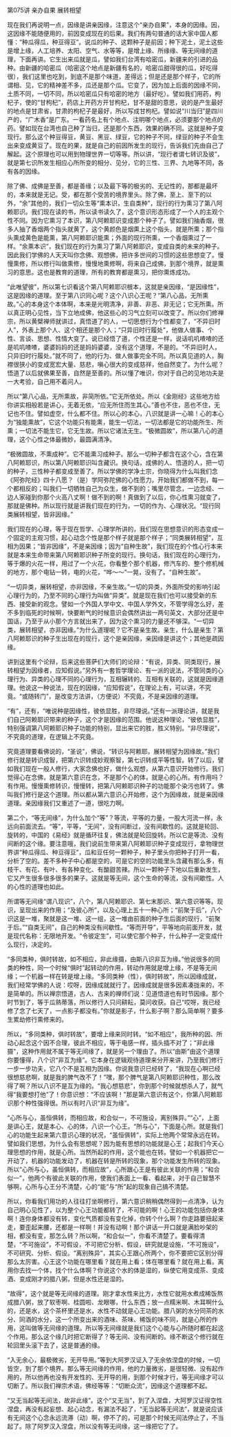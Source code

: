 第075讲 亲办自果 展转相望

现在我们再说明一点，因缘是讲亲因缘，注意这个“亲办自果”，本身的因缘。因，这因缘不能随便用的，前因变成现在的后果。我们有两句普通的话大家中国人都懂：“种瓜得瓜，种豆得豆”。说瓜的种子、这颗种子是前因；种下泥土，泥土这些是增上缘，人工培养、太阳、空气、水等等，是增上缘、所缘缘、等无间缘的道理，下面再讲。它生出来瓜就是瓜，譬如我们台湾有哈密瓜，新疆来的引进的品种。由新疆的哈密瓜（哈密这个地点是新疆有名的，哈密瓜甜得很的瓜，好吃得很），我们这里也吃到，到底不是那个味道，差得远；但是还是那个样子，它的所谓相、见，它的精神差不多，瓜还是那个瓜。它变了，因为加上后面的因缘不同，土质不同，一切不同，所以哈密瓜只有哈密的地方（最好吃）。譬如我们用药，枸杞子，使的“甘枸杞”，药店上开药方开甘枸杞，甘不是甜的意思，说的是产生最好的地点是甘肃省，甘肃的枸杞子是最好，所以写成甘枸杞。譬如说“川当归”是四川产的，“广木香”是广东。一看药名上有个地点、注明哪个地点，必须要那个地点的药。譬如现在台湾也自己种了当归，还是那个东西，效果的确不同。这就是种子变现行。那么这个种豆得豆，黄豆、黑豆、绿豆，它的种子不同，绿豆的种子不会生出来变成黄豆了。现在的果，就是自己的前因所发生的现行，告诉我们先由自己了解起。这个原理也可以用到物理世界一切等等。所以讲，“现行者谓七转识及彼”，就是第七识所发生相应心所所变的相分、见分，它的三性、三界、九地等不同，各有各的因缘。

除了佛、成佛是至善，都是善缘；以及最下等的极劣的、无记性的，那都是最坏的，本来就是无记。受，都在那个受苦的境界里头。除了佛，至上、至下的以外，“余”其他的，我们一切众生等“熏本识，生自类种”，现行的行为熏习了第八阿赖耶识。我们现在读的书，所以读书读久了，这个意识形态形成了一个人的主观个性不同。因为它熏习了本识，第八阿赖耶识变成那个种子了。譬如我们抽香烟，很多人抽了香烟两个指头就黄了，这个黄颜色是烟熏上这个指头，就是所熏；那个指头熏成黄色是能熏，第八阿赖耶识能熏；外面的现行所熏，一个香烟熏过了一样。“余熏本识”，我们现在的行为熏习了第八阿赖耶识，变成自类的未来的种子。因此我们学佛的人天天叫你念佛、观想佛，把许多世间的习惯的这些思想变了。慢慢熏修，所以修行叫做熏修，慢慢地熏修啊，将来自己成佛，到那个境界，就是熏习的意思。这也是教育的道理，所有的教育都是熏习，把你熏炼成功。

“此唯望彼”，所以第七识看这个第八阿赖耶识根本，这就是亲因缘，“是因缘性”，这是因缘的道理。至于第八识同心呢？这个八识心王呢？“第八心品，无所熏故。”心的本身这个本体啊，本来是光明清净，非善、非恶、非无记；它无所熏。所以真正明心见性，当下立地成佛，他这些心的习气立刻可以改变了。所以你们修禅宗，所以黄檗禅师就讲过，真悟道了的人，一切思想行为个性都变了，“不异旧时人”，外表上那个人、这个相还是那个人；“只异旧时行履处”，他做人做事、个性、言谈、思想、性情大变了。说已经悟了道，个性还是一样，说话叽叽喳喳的还是叽叽喳喳，婆婆妈妈的还是妈妈婆婆，没有这个道理，不是的。“不异旧时人，只异旧时行履处。”就不同了，他的行为、做人做事完全不同。所以真见道的人，胸襟很狭小的变成宽宏大量、慈悲，嗔心很大的变成慈祥，他自然变了。为什么呢？悟道了以后就佛果至善，自然是至善的。所以懂了唯识，你对于自己的见地功夫是一大考验，自己用不着问人。

所以“第八心品，无所熏故，非简所依。”它无所依处。所以《金刚经》这些地方给你讲实相般若是讲心，无着无依，“应无所住而生其心。”善也不住，恶也不住，无记也不住。譬如虚空，什么都不住。所以心的本心，八识就是讲一心嘛！心的本心为“独能熏故”，它这个功能只有能熏，能生一切法，一切法都是它的功能所生、所熏；一切法不能生它，它无生故。所以它诸法无生。“极微圆故”，所以第八心的道理，这个心性之体最微妙，最圆满清净。

“极微圆故，不熏成种”。它不能熏习成种子。那么一切种子都含在这个心，含在第八阿赖耶识，所以第八阿赖耶识叫含藏识。换句话，成佛的人、悟道的人，把一切的种子，三性种子都变成至善了。所以学佛的学净土宗，你晓得为什么叫我们念《阿弥陀经》四十八愿？（是）学阿弥陀佛的心性愿力。开始我们都做不到，每一个都相反的；叫我们一切牺牲自己为众生，做不到的；嘴里尽管念，一边念经、一边人家碰到你那个火高八丈啊！做不到的啊！真做到了以后，你心性熏习就变了，那就是佛种。所以现行就是讲我们现在的行为，一切的作为、心理状况。“现行同类展转相望，皆非因缘。”

我们现在的心理，等于现在哲学、心理学所讲的，我们现在思想意识的形态变成一个固定的主观习惯，起心动念个性是那个样子就是那个样子；“同类展转相望”，互相为因果；“皆非因缘”，不是亲因缘；因为“自种生故”，我们现在的个性心行本来就是本来生命带来第八阿赖耶识种子所变的现行。换句话，我们现在的心理行为，等于爆的火花一样，用过了一个火花，你看整个那个机器，修汽车的、整个修机械的地方，那个电钻一转，电的火花，“哗～～”一晃，没有了。“自种生故”。

“一切异类，展转相望，亦非因缘，不亲生故。”一切的异类，外面所受的影响引起心理行为的，乃至不同的心理行为叫做“异类”。就是现在我们也可以接受新的东西、接受新的观念。譬如一个外国人学中文、中国人学外文，不管学得怎么好，差不多到临死的时候啊，快要断气的时候意识会偶然讲出一两句英文，大部分还是中国话，乃至于从小那个方言就出来了，因为这个熏习的力量还不够深。“一切异类，展转相望，亦非因缘。”为什么道理呢？它不是亲生故。亲生，什么是亲生？第八阿赖耶识的种子生出现在的现行，这个是亲因缘，亲因缘是讲这个；其他是疏因缘。

讲到这里有个论辩，后来这些菩萨们大师们的论辩：“有说，异类、同类现行，展转相望为因缘者，应知假说。”另外有一套哲学理论、有一派的说法，不管同类的心理行为、异类的心理不同的心理行为，互相辗转的、互相有关联的，这就是因缘道理。他说这一种说法，现在的因缘，“应知假说”，在理论上有，可以讲，不究竟。“或随转门”，是改变方法讲，（方便说）不究竟，不是亲因缘的道理。

“有”，还有，“唯说种是因缘性，彼依显胜，非尽理说。”还有一派理论讲，就是我们自己阿赖耶识带来的种子，这个才是因缘的范围。他说这种理论，“彼依显胜”，特别强调第八阿赖耶识种子功能的特别，显出来它的胜，胜义特别。“非尽理说”，不究竟的道理，在逻辑上不究竟。

究竟道理要看佛说的，“圣说”，佛说，“转识与阿赖耶，展转相望为因缘故。”我们修行就是转识成智，把第六识转成妙观察智，第七识转成平等性智。转了以后，譬如我们现在一般人修行，大家念佛也好，做什么观想，从第六意识开始修行。我们觉得心在念佛，就是第六意识在念，不是那个心的体，就是心的心所。有作用吗？有作用。慢慢熏修转识，慢慢转，把第八阿赖耶识种子的功能那个染污也转了。佛叫我们修行是这个道理。所以都从第六意识心开始修，这个为因缘故，就是亲因缘道理。亲因缘我们又重述了一道，很吃力啊。

第二个，“等无间缘”，为什么加个“等”？等流，平等的力量，一股大河流一样，永远向前面流去。“等”，平等，“无间”，没有间断过，没有间歇性的。这就是轮回、旋转的，中国的《易经》就是循环往复，佛法就是轮回旋转。所以它是等流、没有间断的这个缘。要注意哦，我们说前生带来第八阿赖耶识种子变成现行，拿物理世界讲“种瓜得瓜、种豆得豆”，瓜和豆任何一颗种子，种子里头你把种子打开一看，分析了空的。差不多种子中心都是空的，可是它的空的功能里头含藏有那么多，有枝干、有花、有叶、有各种变化、有酸甜苦辣。所以一颗种子下地以后重新发生，它又产生很多很多很多的果子。这就是等无间，这个生命的等流，没有间歇性。人的心性的道理也如此。

所谓等无间缘“谓八现识”，八个，第八阿赖耶识、第七末那识、第六意识等等。现识，呈现出来的作用；“及彼心所”，以及心理上五十一种心所；“前聚于后”，八个识这是一堆，聚就是这一堆、这一组，这一堆由前面的种子生后面的现行，“前聚于后。”“自类无间”，自己的种类没有间歇性。“等而开导”，平等地向前面开发，就是现代名称：无限地开发。“令彼定生”，可以使它那个种子，什么种子一定变成什么现行，决定的。

“多同类种，俱时转故，如不相应，非此缘摄，由斯八识非互为缘。”他说很多的同类的种性，同一个时候“俱时”起转动的作用，转动作用就是增上缘，不是等无间缘；一个机器一样在转是增上缘。“多同类种（性），俱时转故”，所以因缘成就，我们经常学佛的人说：哎呀，因缘成就就行了。因缘成就是很多因素凑拢来的，不是简单的。所以禅宗悟道，古人、古来的禅师们说：见道悟道也有时节因缘。那个时节到了，等于瓜熟蒂落，所以修行人只问耕耘，莫问收获。自己“哎呀，我已经修了念了七天了，一点影子都没有。”你就是影子，什么影子啊？那么简单啊？要多生累劫修行熏修来的。

所以，“多同类种，俱时转故”，要增上缘来同时转。“如不相应”，我所种的因、所动心起念这个因不合理，彼此不相应，等于电感一样，插头插不对了；“非此缘摄”，这种作用就不属于等无间缘了，就是另一个理由了。所以“由斯”由这个道理你要懂得，八个识“非互为缘”。它本身在逻辑观待道理来分开来讲，乃至我们修行一步一步功夫，它八个不是互相为因缘。你说我意识已经转了，“我现在心啊已经很想慈悲啊，就是我的脾气改不了！”嘿，那个脾气是第八阿赖耶识种性，那么改得了啊？所以八识不是互为缘的。“我心想慈悲”，你到那个时候就想杀人了，就气得“我要想打他”了！你意识想：“不应该啊！”那是第六意识有这个，你第八阿赖耶识那个种性强得很。所以有时八识“非互为缘”。

“心所与心，虽恒俱转，而相应故，和合似一，不可施设，离别殊异。”“心”，上面是讲心王，就是本心、心的体，八识一个心王。“所与心”，下面是心所。就是我们心的功能生起来第六意识心理的状况，“虽恒俱转”，实际上他两个常常永远在转。譬如我们思想，为什么会有思想呢？因为能有思想的功能就是心王；起我们今天心理思想的作用，就是心所。当然所起的作用，这个能也在转。譬如一个机器把它一开动了，机器的功能发动了，机器在转是所转的现象，那个功能发生所转的现象。所以“心所与心，虽恒俱转，而相应故”，心所跟心王是有彼此关联的作用；“和合似一”，他两个有彼此关联的作用，使我们表面上一看、看起来，对于自己智慧不够啊，心所与心王分不清楚，心的“能”与“所”起的现象自己搞不清楚。

所以，你看我们用功的人往往打坐啊修行，第六意识稍稍偶然得到一点清净，认为自己明心见性了，以为整个心王功能都转了，不可能的啊！心王的功能包括你身体啊！连你身体都没有转，变化气质都没有变化掉，你转个什么啊？你走路要扭起来走，要歪起来腰，还都是一样啊！并没有动啊！那个讲话一开口就是满脸吵架的相，都没有变，那怎么转？所以啊，“和合似一”，你看不清楚了。要看得清楚，“不可施设”，不可假设，不可把它分析、假设，研究就是设施，“不可施设”，不可研究、分析、假设。“离别殊异”，其实心王跟心所两个，你不要把它区别分得那么太厉害。心王这个功能在哪里看？就在用上看；体在哪里看？就在用上看。离用你去找一个体，找个什么体啊？你说这个水的体是湿的，纵使它用变成茶、变成酒、变成刚才的腊八粥，但是水性还是湿的。

“故得”，这个就是等无间缘的道理。刚才拿水性来比方，水性它就用水煮成稀饭熬成腊八粥，放了软枣啊、桂圆啦、龙眼哪，什么东西；放一点糯米啊、木耳啊什么的，还是水，这个茶杯里还是水，水性不动就是心王功能。腊八粥的水分同茶的水分、同酒的水分，这一个所变出来的酒味、茶味、稀饭的味不同，就是心所的作用，这叫做等无间缘的道理。所以等无间缘就是我们这个心能与心所随时都在起这个作用。那么这个缘几时把它断得了？等无间、没有间断的。缘不断这个修行就在轮回里头滚下去了，这是普通的缘。

“入无余心，最极微劣，无开导用。”等到大阿罗汉证入了无余依涅盘的时候，一切皆空，到了那个境界。那么等无间缘的作用，他的力量微劣，是很轻微、没有起作用的，所以他再也没有开发性的、无开导的用，到那个时候才行，等无间缘才可以切断了。所以我们禅宗术语，佛经等等：“切断众流”，因缘这个道理都不起。

“又无当起等无间法，故非此缘”。这个“又无当”，到了入涅盘，大阿罗汉证得空性涅盘，再没有起妄想、起心动念，有漏法不起了，“无当起等无间法”，就是说应该有无间这个心念永远流滞（动）啊，停不了的，可是那个时候无间法停止了，不当起了。除了阿罗汉入涅盘，所以没有等无间缘，这一缘把它了了。


